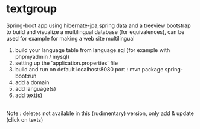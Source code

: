 # textgroup
Spring-boot app using hibernate-jpa,spring data and a treeview bootstrap to build and visualize a multilingual database (for equivalences), can be used for example for making a web site multilingual

1) build your language table from language.sql (for example with phpmyadmin / mysql)<br>
2) setting up the 'application.properties' file<br>
3) build and run on default localhost:8080 port : mvn package spring-boot:run<br>
4) add a domain<br>
5) add language(s)<br>
6) add text(s)<br>
<br>
Note : deletes not available in this (rudimentary) version, only add & update (click on texts)<br>
<br>
<br>


